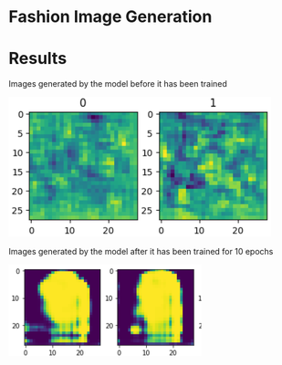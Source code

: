 # Fashion Image Generation 

# Results

Images generated by the model before it has been trained

![Screenshot](./results/Before_Training.png)


Images generated by the model after it has been trained for 10 epochs

![Screenshot](./results/After_Training.png)





